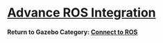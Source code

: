# [Advance ROS Integration][1]

**Return to Gazebo Category: [Connect to ROS][2]**

[1]: http://gazebosim.org/tutorials?tut=ros_urdf&cat=connect_ros
[2]: ../gazebo_categories/ros.md

